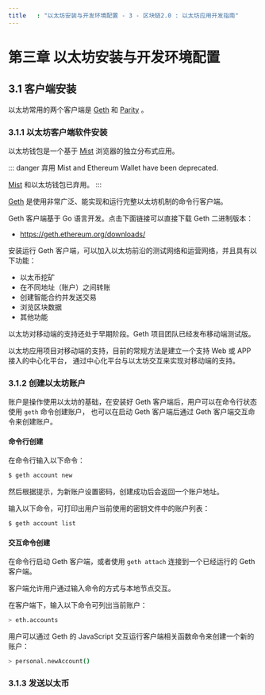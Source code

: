```yaml
---
title   : "以太坊安装与开发环境配置 - 3 - 区块链2.0 : 以太坊应用开发指南"
---
```


第三章 以太坊安装与开发环境配置
==========================

## 3.1 客户端安装

以太坊常用的两个客户端是 [Geth] 和 [Parity] 。

[Geth]: <https://geth.ethereum.org/>
[Parity]: <https://www.parity.io/>

### 3.1.1 以太坊客户端软件安装

以太坊钱包是一个基于 [Mist] 浏览器的独立分布式应用。

[Mist]: <https://github.com/ethereum/mist>

::: danger 弃用
Mist and Ethereum Wallet have been deprecated.

[Mist] 和以太坊钱包已弃用。
:::

[Geth] 是使用非常广泛、能实现和运行完整以太坊机制的命令行客户端。

Geth 客户端基于 Go 语言开发。点击下面链接可以直接下载 Geth 二进制版本：

- <https://geth.ethereum.org/downloads/>

安装运行 Geth 客户端，可以加入以太坊前沿的测试网络和运营网络，并且具有以下功能：

- 以太币挖矿
- 在不同地址（账户）之间转账
- 创建智能合约并发送交易
- 浏览区块数据
- 其他功能

以太坊对移动端的支持还处于早期阶段。Geth 项目团队已经发布移动端测试版。

以太坊应用项目对移动端的支持，目前的常规方法是建立一个支持 Web 或 APP 接入的中心化平台，
通过中心化平台与以太坊交互来实现对移动端的支持。

### 3.1.2 创建以太坊账户

账户是操作使用以太坊的基础，在安装好 Geth 客户端后，用户可以在命令行状态使用 `geth` 命令创建账户，
也可以在启动 Geth 客户端后通过 Geth 客户端交互命令来创建账户。

#### 命令行创建

在命令行输入以下命令：

```sh
$ geth account new
```

然后根据提示，为新账户设置密码，创建成功后会返回一个账户地址。

输入以下命令，可打印出用户当前使用的密钥文件中的账户列表：

```sh
$ geth account list
```

#### 交互命令创建

在命令行启动 Geth 客户端，或者使用 `geth attach` 连接到一个已经运行的 Geth 客户端。

客户端允许用户通过输入命令的方式与本地节点交互。

在客户端下，输入以下命令可列出当前账户：

```sh
> eth.accounts
```

用户可以通过 Geth 的 JavaScript 交互运行客户端相关函数命令来创建一个新的账户：

```sh
> personal.newAccount()
```

### 3.1.3 发送以太币

